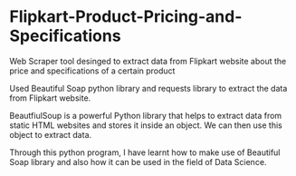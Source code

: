 # Flipkart-Product-Pricing-and-Specifications
Web Scraper tool desinged to extract data from Flipkart website about the price and specifications of a certain product

Used Beautiful Soap python library and requests library to extract the data from Flipkart website. 

BeautfiulSoup is a powerful Python library that helps to extract data from static HTML websites and stores it inside an object. We can then use this object to extract data.

Through this python program, I have learnt how to make use of Beautiful Soap library and also how it can be used in the field of Data Science. 

